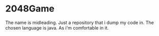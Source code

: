 2048Game
========

The name is midleading. Just a repository that i dump my code in.
The chosen language is java. As i'm comfortable in it.
